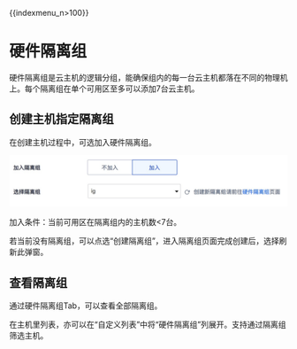 {{indexmenu_n>100}}

# 硬件隔离组


硬件隔离组是云主机的逻辑分组，能确保组内的每一台云主机都落在不同的物理机上。每个隔离组在单个可用区至多可以添加7台云主机。

## 创建主机指定隔离组

在创建主机过程中，可选加入硬件隔离组。

![](/images/guide/ig.jpg)

加入条件：当前可用区在隔离组内的主机数<7台。

若当前没有隔离组，可以点选“创建隔离组”，进入隔离组页面完成创建后，选择刷新此弹窗。

## 查看隔离组

通过硬件隔离组Tab，可以查看全部隔离组。

在主机里列表，亦可以在“自定义列表”中将“硬件隔离组”列展开。支持通过隔离组筛选主机。

